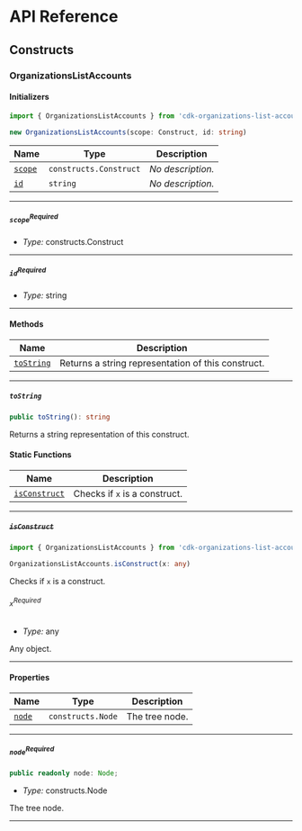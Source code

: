 # API Reference <a name="API Reference" id="api-reference"></a>

## Constructs <a name="Constructs" id="Constructs"></a>

### OrganizationsListAccounts <a name="OrganizationsListAccounts" id="cdk-organizations-list-accounts.OrganizationsListAccounts"></a>

#### Initializers <a name="Initializers" id="cdk-organizations-list-accounts.OrganizationsListAccounts.Initializer"></a>

```typescript
import { OrganizationsListAccounts } from 'cdk-organizations-list-accounts'

new OrganizationsListAccounts(scope: Construct, id: string)
```

| **Name** | **Type** | **Description** |
| --- | --- | --- |
| <code><a href="#cdk-organizations-list-accounts.OrganizationsListAccounts.Initializer.parameter.scope">scope</a></code> | <code>constructs.Construct</code> | *No description.* |
| <code><a href="#cdk-organizations-list-accounts.OrganizationsListAccounts.Initializer.parameter.id">id</a></code> | <code>string</code> | *No description.* |

---

##### `scope`<sup>Required</sup> <a name="scope" id="cdk-organizations-list-accounts.OrganizationsListAccounts.Initializer.parameter.scope"></a>

- *Type:* constructs.Construct

---

##### `id`<sup>Required</sup> <a name="id" id="cdk-organizations-list-accounts.OrganizationsListAccounts.Initializer.parameter.id"></a>

- *Type:* string

---

#### Methods <a name="Methods" id="Methods"></a>

| **Name** | **Description** |
| --- | --- |
| <code><a href="#cdk-organizations-list-accounts.OrganizationsListAccounts.toString">toString</a></code> | Returns a string representation of this construct. |

---

##### `toString` <a name="toString" id="cdk-organizations-list-accounts.OrganizationsListAccounts.toString"></a>

```typescript
public toString(): string
```

Returns a string representation of this construct.

#### Static Functions <a name="Static Functions" id="Static Functions"></a>

| **Name** | **Description** |
| --- | --- |
| <code><a href="#cdk-organizations-list-accounts.OrganizationsListAccounts.isConstruct">isConstruct</a></code> | Checks if `x` is a construct. |

---

##### ~~`isConstruct`~~ <a name="isConstruct" id="cdk-organizations-list-accounts.OrganizationsListAccounts.isConstruct"></a>

```typescript
import { OrganizationsListAccounts } from 'cdk-organizations-list-accounts'

OrganizationsListAccounts.isConstruct(x: any)
```

Checks if `x` is a construct.

###### `x`<sup>Required</sup> <a name="x" id="cdk-organizations-list-accounts.OrganizationsListAccounts.isConstruct.parameter.x"></a>

- *Type:* any

Any object.

---

#### Properties <a name="Properties" id="Properties"></a>

| **Name** | **Type** | **Description** |
| --- | --- | --- |
| <code><a href="#cdk-organizations-list-accounts.OrganizationsListAccounts.property.node">node</a></code> | <code>constructs.Node</code> | The tree node. |

---

##### `node`<sup>Required</sup> <a name="node" id="cdk-organizations-list-accounts.OrganizationsListAccounts.property.node"></a>

```typescript
public readonly node: Node;
```

- *Type:* constructs.Node

The tree node.

---





